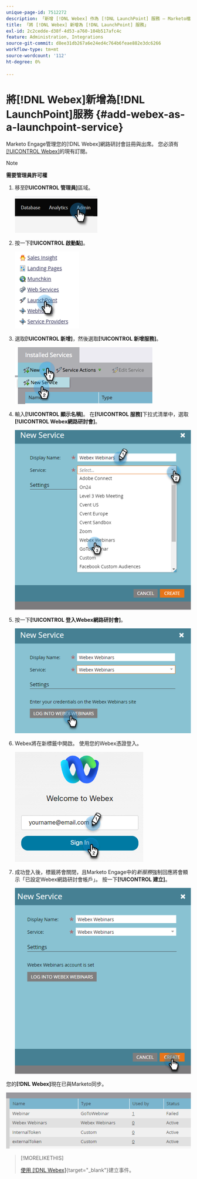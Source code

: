 ```yaml
---
unique-page-id: 7512272
description: 「新增 [!DNL Webex] 作為 [!DNL LaunchPoint] 服務 — Marketo檔案 — 產品檔案」
title: 「將 [!DNL Webex] 新增為 [!DNL LaunchPoint] 服務」
exl-id: 2c2cedde-d38f-4d53-a760-104b517afc4c
feature: Administration, Integrations
source-git-commit: d8ee31db267a6e24ed4c764b6feae882e3dc6266
workflow-type: tm+mt
source-wordcount: '112'
ht-degree: 0%

---
```


# 將[!DNL Webex]新增為[!DNL LaunchPoint]服務 {#add-webex-as-a-launchpoint-service}

Marketo Engage管理您的[!DNL Webex]網路研討會註冊與出席。 您必須有[[!UICONTROL Webex]](https://www.webex.com/)的現有訂閱。

>[!NOTE]
>
>**需要管理員許可權**

1. 移至&#x200B;**[!UICONTROL 管理員]**&#x200B;區域。

   ![](assets/add-webex-as-a-launchpoint-service-1.png)

1. 按一下&#x200B;**[!UICONTROL 啟動點]**。

   ![](assets/add-webex-as-a-launchpoint-service-2.png)

1. 選取&#x200B;**[!UICONTROL 新增]**，然後選取&#x200B;**[!UICONTROL 新增服務]**。

   ![](assets/add-webex-as-a-launchpoint-service-3.png)

1. 輸入&#x200B;**[!UICONTROL 顯示名稱]**。 在&#x200B;**[!UICONTROL 服務]**&#x200B;下拉式清單中，選取&#x200B;**[!UICONTROL Webex網路研討會]**。

   ![](assets/add-webex-as-a-launchpoint-service-4.png)

1. 按一下&#x200B;**[!UICONTROL 登入Webex網路研討會]**。

   ![](assets/add-webex-as-a-launchpoint-service-5.png)

1. Webex將在新標籤中開啟。 使用您的Webex憑證登入。

   ![](assets/add-webex-as-a-launchpoint-service-6.png)

1. 成功登入後，標籤將會關閉，且Marketo Engage中的&#x200B;_新服務_&#x200B;強制回應將會顯示「已設定Webex網路研討會帳戶」。 按一下&#x200B;**[!UICONTROL 建立]**。

   ![](assets/add-webex-as-a-launchpoint-service-7.png)

您的&#x200B;**[!DNL Webex]**&#x200B;現在已與Marketo同步。

![](assets/add-webex-as-a-launchpoint-service-8.png)

>[!MORELIKETHIS]
>
>[使用 [!DNL Webex]](/help/marketo/product-docs/demand-generation/events/create-an-event/create-an-event-with-webex.md){target="_blank"}建立事件。
